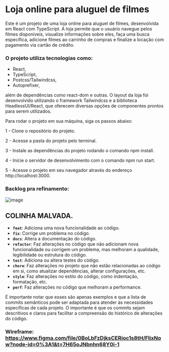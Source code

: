 # Loja online para aluguel de filmes
Este é um projeto de uma loja online para aluguel de filmes, desenvolvida em React com TypeScript. A loja permite que o usuário navegue pelos filmes disponíveis, visualize informações sobre eles, faça uma busca específica, adicione filmes ao carrinho de compras e finalize a locação com pagamento via cartão de crédito.

### O projeto utiliza tecnologias como:
- React, 
- TypeScript, 
- Postcss/Tailwindcss,
- Autoprefixer, 

além de dependências como react-dom e outras. O layout da loja foi desenvolvido utilizando o framework Tailwindcss e a biblioteca HeadlessUI/React, que oferecem diversas opções de componentes prontos para serem utilizados.

Para rodar o projeto em sua máquina, siga os passos abaixo:

1 - Clone o repositório do projeto.

2 - Acesse a pasta do projeto pelo terminal.

3 - Instale as dependências do projeto rodando o comando npm install.

4 - Inicie o servidor de desenvolvimento com o comando npm run start.

5 - Acesse o projeto em seu navegador através do endereço http://localhost:3000.

### Backlog pra refinamento:

![image](https://github.com/euFilpeSilva/FlixNow/assets/79103757/29f0688c-2088-4e67-a68c-3d5e6b6de21d)


## COLINHA MALVADA.

- **`feat`**: Adiciona uma nova funcionalidade ao código.
- **`fix`**: Corrige um problema no código.
- **`docs`**: Altera a documentação do código.
- **`refactor`**: Faz alterações no código que não adicionam nova funcionalidade ou corrigem um problema, mas melhoram a qualidade, legibilidade ou estrutura do código.
- **`test`**: Adiciona ou altera testes do código.
- **`chore`**: Faz alterações no projeto que não estão relacionadas ao código em si, como atualizar dependências, alterar configurações, etc.
- **`style`**: Faz alterações no estilo do código, como indentação, formatação, etc.
- **`perf`**: Faz alterações no código que melhoram a performance.

É importante notar que esses são apenas exemplos e que a lista de commits semânticos pode ser adaptada para atender às necessidades específicas de cada projeto. O importante é que os commits sejam descritivos e claros para facilitar a compreensão do histórico de alterações do código.


### Wireframe: https://www.figma.com/file/0BoLbFzDjksCERioc1s8tH/FlixNow?node-id=0%3A1&t=7H65oJNbnhn68Y0i-1
